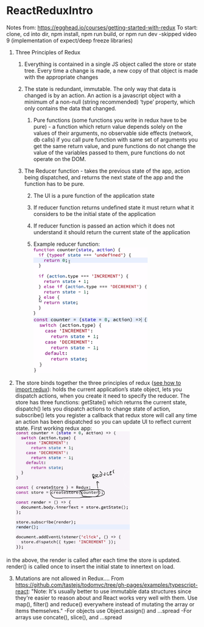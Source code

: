 # ReactReduxIntro
Notes from: https://egghead.io/courses/getting-started-with-redux
To start: clone, cd into dir, npm install, npm run build, or npm run dev
-skipped video 9 (implementation of expect/deep freeze libraries)

1. Three Principles of Redux

    1. Everything is contained in a single JS object called the store or state tree. Every time a change is made, a new copy of that object is made with the appropriate changes

    2. The state is redundant, immutable. The only way that data is changed is by an action. An action is a javascript object with a minimum of a non-null (string recommended) ‘type’ property, which only contains the data that changed.

        1. Pure functions (some functions you write in redux have to be pure) - a function which return value depends solely on the values of their arguments, no observable side effects (network, db calls) if you call pure function with same set of arguments you get the same return value, and pure functions do not change the value of the variables passed to them, pure functions do not operate on the DOM.

    3. The Reducer function - takes the previous state of the app, action being dispatched, and returns the next state of the app and the function has to be pure. 

        2. The UI is a pure function of the application state

        3. If reducer function returns undefined state it must return what it considers to be the initial state of the application

        4. If reducer function is passed an action which it does not understand it should return the current state of the application

        5. Example reducer function:                               <img src="images/image_0.png" alt="Drawing" width="300" /><img src="images/image_1.png" alt="Drawing" width="300" />

2. The store binds together the three principles of redux ([see how to import redux](https://egghead.io/lessons/react-redux-store-methods-getstate-dispatch-and-subscribe)): holds the current application’s state object, lets you dispatch actions, when you create it need to specify the reducer. The store has three functions: getState() which returns the current state, dispatch() lets you dispatch actions to change state of action, subscribe() lets you register a callback that redux store will call any time an action has been dispatched so you can update UI to reflect current state. First working redux app:<img src="images/image_2.png" alt="Drawing" width="300" />

in the above, the render is called after each time the store is updated. render() is called once to insert the initial state to innertext on load.

3. Mutations are not allowed in Redux.... From https://github.com/tastejs/todomvc/tree/gh-pages/examples/typescript-react: "Note: It's usually better to use immutable data structures since they're easier to reason about and React works very well with them. Use map(), filter() and reduce() everywhere instead of mutating the array or items themselves."
	-For objects use Object.assign() and ...spread
	-For arrays use concate(), slice(), and ...spread



